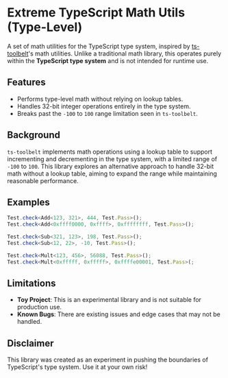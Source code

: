 # Extreme TypeScript Math Utils (Type-Level)

A set of math utilities for the TypeScript type system, inspired by [ts-toolbelt](https://github.com/millsp/ts-toolbelt)'s math utilities. Unlike a traditional math library, this operates purely within the **TypeScript type system** and is not intended for runtime use.

## Features

- Performs type-level math without relying on lookup tables.
- Handles 32-bit integer operations entirely in the type system.
- Breaks past the `-100` to `100` range limitation seen in `ts-toolbelt`.

## Background

`ts-toolbelt` implements math operations using a lookup table to support incrementing and decrementing in the type system, with a limited range of `-100` to `100`. This library explores an alternative approach to handle 32-bit math without a lookup table, aiming to expand the range while maintaining reasonable performance.

## Examples

```ts
Test.check<Add<123, 321>, 444, Test.Pass>();
Test.check<Add<0xffff0000, 0xffff>, 0xffffffff, Test.Pass>();

Test.check<Sub<321, 123>, 198, Test.Pass>();
Test.check<Sub<12, 22>, -10, Test.Pass>();

Test.check<Mult<123, 456>, 56088, Test.Pass>();
Test.check<Mult<0xfffff, 0xfffff>, 0xffffe00001, Test.Pass>(;
```

## Limitations

- **Toy Project**: This is an experimental library and is not suitable for production use.
- **Known Bugs**: There are existing issues and edge cases that may not be handled.

## Disclaimer

This library was created as an experiment in pushing the boundaries of TypeScript's type system. Use it at your own risk!

